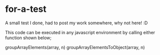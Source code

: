 # for-a-test
A small test I done, had to post my work somewhere, why not here! :D

This code can be executed in any javascript environment by calling either function shown below;

groupArrayElements(array, n)
groupArrayElementsToObject(array, n)
